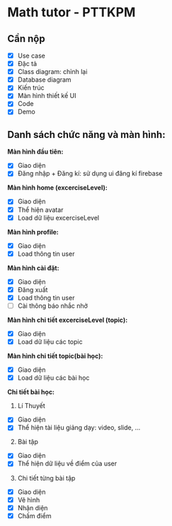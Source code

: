 # Math tutor - PTTKPM

## Cần nộp

- [x] Use case
- [x] Đặc tả
- [x] Class diagram: chỉnh lại
- [x] Database diagram
- [x] Kiến trúc
- [x] Màn hình thiết kế UI
- [x] Code
- [x] Demo

## Danh sách chức năng và màn hình:

**Màn hình đầu tiên:**

- [x] Giao diện
- [x] Đăng nhập + Đăng kí: sử dụng ui đăng kí firebase

**Màn hình home (excerciseLevel):**

- [x] Giao diện
- [x] Thể hiện avatar
- [x] Load dữ liệu excerciseLevel

**Màn hình profile:**

- [x] Giao diện
- [x] Load thông tin user

**Màn hình cài đặt:**

- [x] Giao diện
- [x] Đăng xuất
- [x] Load thông tin user
- [ ] Cài thông báo nhắc nhở

**Màn hình chi tiết excerciseLevel (topic):**

- [x] Giao diện
- [x] Load dữ liệu các topic

**Màn hình chi tiết topic(bài học):**

- [x] Giao diện
- [x] Load dữ liệu các bài học

**Chi tiết bài học:**

1. Lí Thuyết

- [x] Giao diện
- [x] Thể hiện tài liệu giảng dạy: video, slide, ...

2. Bài tập

- [x] Giao diện
- [x] Thể hiện dữ liệu về điểm của user

3. Chi tiết từng bài tập

- [x] Giao diện
- [x] Vẽ hình
- [x] Nhận diện
- [x] Chấm điểm
